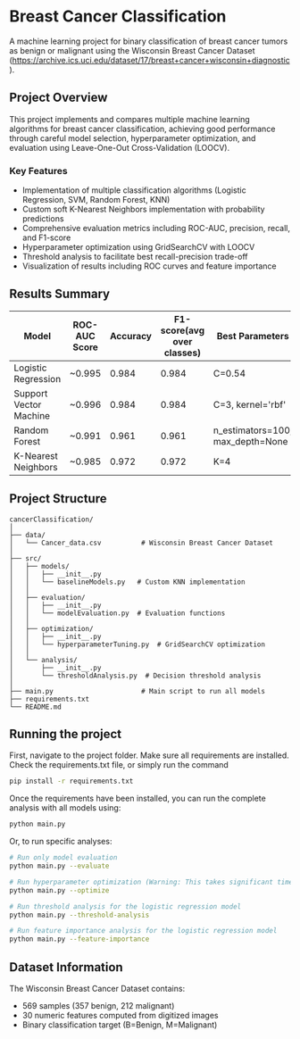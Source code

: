 # Breast Cancer Classification
A machine learning project for binary classification of breast cancer tumors as benign or malignant using the Wisconsin Breast Cancer Dataset (https://archive.ics.uci.edu/dataset/17/breast+cancer+wisconsin+diagnostic).

## Project Overview

This project implements and compares multiple machine learning algorithms for breast cancer classification, achieving good performance through careful model selection, hyperparameter optimization, and evaluation using Leave-One-Out Cross-Validation (LOOCV).

### Key Features
- Implementation of multiple classification algorithms (Logistic Regression, SVM, Random Forest, KNN)
- Custom soft K-Nearest Neighbors implementation with probability predictions
- Comprehensive evaluation metrics including ROC-AUC, precision, recall, and F1-score
- Hyperparameter optimization using GridSearchCV with LOOCV
- Threshold analysis to facilitate best recall-precision trade-off
- Visualization of results including ROC curves and feature importance

## Results Summary

| Model | ROC-AUC Score | Accuracy | F1-score(avg over classes) | Best Parameters |
|-------|---------------|-----------------|--------------|-----------------|
| Logistic Regression | ~0.995 | 0.984 | 0.984 | C=0.54 |
| Support Vector Machine | ~0.996 | 0.984 | 0.984 | C=3, kernel='rbf' |
| Random Forest | ~0.991 | 0.961 | 0.961 |n_estimators=100, max_depth=None |
| K-Nearest Neighbors | ~0.985 | 0.972 | 0.972 | K=4 |


## Project Structure

```
cancerClassification/
│
├── data/
│   └── Cancer_data.csv          # Wisconsin Breast Cancer Dataset
│
├── src/
│   ├── models/
│   │   ├── __init__.py
│   │   └── baselineModels.py   # Custom KNN implementation
│   │
│   ├── evaluation/
│   │   ├── __init__.py
│   │   └── modelEvaluation.py  # Evaluation functions
│   │
│   ├── optimization/
│   │   ├── __init__.py
│   │   └── hyperparameterTuning.py  # GridSearchCV optimization
│   │
│   └── analysis/
│       ├── __init__.py
│       └── thresholdAnalysis.py  # Decision threshold analysis
│
├── main.py                      # Main script to run all models
├── requirements.txt             
└── README.md                  
```

## Running the project

First, navigate to the project folder. Make sure all requirements are installed. Check the requirements.txt file, or simply run the command
```bash
pip install -r requirements.txt
```

Once the requirements have been installed, you can run the complete analysis with all models using:
```bash
python main.py
```

Or, to run specific analyses:
```bash
# Run only model evaluation
python main.py --evaluate

# Run hyperparameter optimization (Warning: This takes significant time with LOOCV)
python main.py --optimize

# Run threshold analysis for the logistic regression model
python main.py --threshold-analysis

# Run feature importance analysis for the logistic regression model
python main.py --feature-importance
```



<!-- ## Model Details

### 1. Logistic Regression
- Implemented with L2 regularization
- Optimized regularization parameter C using LOOCV
- Features standardized

### 2. Support Vector Machine (SVM)
- RBF kernel with optimized C and gamma parameters
- Probability predictions enabled for ROC-AUC calculation
- Excellent performance on non-linearly separable data

### 3. Random Forest
- Ensemble method with 100 decision trees
- No maximum depth restriction for capturing complex patterns
- Feature importance analysis available

### 4. K-Nearest Neighbors (Custom Implementation)
- KNN with probability predictions
- Euclidean distance metric
- K=4 neighbors for optimal performance -->

<!-- ## Evaluation Methodology

- **Leave-One-Out Cross-Validation (LOOCV)**: Ensures robust evaluation on small dataset
- **Metrics**: Accuracy, Precision, Recall, F1-Score, ROC-AUC
- **Visualization**: ROC curves, confusion matrices, feature importance plots -->

## Dataset Information

The Wisconsin Breast Cancer Dataset contains:
- 569 samples (357 benign, 212 malignant)
- 30 numeric features computed from digitized images
- Binary classification target (B=Benign, M=Malignant)